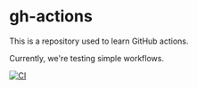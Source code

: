 # gh-actions

This is a repository used to learn GitHub actions.

Currently, we're testing simple workflows.

[![CI](https://github.com/OlivierHermans/gh-actions/actions/workflows/ci.yml/badge.svg)](https://github.com/OlivierHermans/gh-actions/actions/workflows/ci.yml)